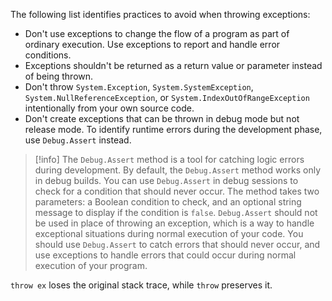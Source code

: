 The following list identifies practices to avoid when throwing exceptions:

- Don't use exceptions to change the flow of a program as part of ordinary execution. Use exceptions to report and handle error conditions.
- Exceptions shouldn't be returned as a return value or parameter instead of being thrown.
- Don't throw `System.Exception`, `System.SystemException`, `System.NullReferenceException`, or `System.IndexOutOfRangeException` intentionally from your own source code.
- Don't create exceptions that can be thrown in debug mode but not release mode. To identify runtime errors during the development phase, use `Debug.Assert` instead.

> [!info] The `Debug.Assert` method is a tool for catching logic errors during development. By default, the `Debug.Assert` method works only in debug builds. You can use `Debug.Assert` in debug sessions to check for a condition that should never occur. The method takes two parameters: a Boolean condition to check, and an optional string message to display if the condition is `false`. `Debug.Assert` should not be used in place of throwing an exception, which is a way to handle exceptional situations during normal execution of your code. You should use `Debug.Assert` to catch errors that should never occur, and use exceptions to handle errors that could occur during normal execution of your program.

`throw ex` loses the original stack trace, while `throw` preserves it.